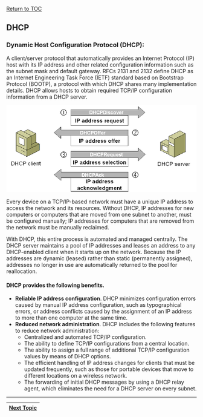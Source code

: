 <a href="https://github.com/CyberTrainingUSAF/08-Network-Programming/blob/master/00-Table-of-Contents.md" > Return to TOC </a>

## DHCP

###  Dynamic Host Configuration Protocol \(DHCP\):

A client/server protocol that automatically provides an Internet Protocol \(IP\) host with its IP address and other related configuration information such as the subnet mask and default gateway. RFCs 2131 and 2132 define DHCP as an Internet Engineering Task Force \(IETF\) standard based on Bootstrap Protocol \(BOOTP\), a protocol with which DHCP shares many implementation details. DHCP allows hosts to obtain required TCP/IP configuration information from a DHCP server.

![](/assets/image_10.png)

Every device on a TCP/IP-based network must have a unique IP address to access the network and its resources. Without DHCP, IP addresses for new computers or computers that are moved from one subnet to another, must be configured manually; IP addresses for computers that are removed from the network must be manually reclaimed.

With DHCP, this entire process is automated and managed centrally. The DHCP server maintains a pool of IP addresses and leases an address to any DHCP-enabled client when it starts up on the network. Because the IP addresses are dynamic \(leased\) rather than static \(permanently assigned\), addresses no longer in use are automatically returned to the pool for reallocation.

#### DHCP provides the following benefits.

* **Reliable IP address configuration**. DHCP minimizes configuration errors caused by manual IP address configuration, such as typographical errors, or address conflicts caused by the assignment of an IP address to more than one computer at the same time.
* **Reduced network administration**. DHCP includes the following features to reduce network administration:
  * Centralized and automated TCP/IP configuration.
  * The ability to define TCP/IP configurations from a central location.
  * The ability to assign a full range of additional TCP/IP configuration values by means of DHCP options.
  * The efficient handling of IP address changes for clients that must be updated frequently, such as those for portable devices that move to different locations on a wireless network.
  * The forwarding of initial DHCP messages by using a DHCP relay agent, which eliminates the need for a DHCP server on every subnet.

---

|[Next Topic](/07-osi-layer-7/review.md)|
|---|

